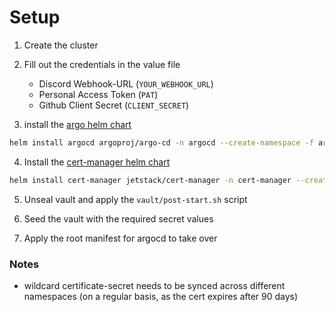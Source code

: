 # Setup
<!-- Trigger -->
1. Create the cluster
1. Fill out the credentials in the value file
    - Discord Webhook-URL (`YOUR_WEBHOOK_URL`)
    - Personal Access Token (`PAT`)
    - Github Client Secret (`CLIENT_SECRET`)

1. install the [argo helm chart](https://argoproj.github.io/argo-helm)
```bash
helm install argocd argoproj/argo-cd -n argocd --create-namespace -f argocd/values.yaml
```
4. Install the [cert-manager helm chart](https://charts.jetstack.io)
```bash
helm install cert-manager jetstack/cert-manager -n cert-manager --create-namespace --set installCRDs=true
```

5. Unseal vault and apply the `vault/post-start.sh` script
1. Seed the vault with the required secret values

1. Apply the root manifest for argocd to take over


### Notes

- wildcard certificate-secret needs to be synced across different namespaces (on a regular basis, as the cert expires after 90 days)
